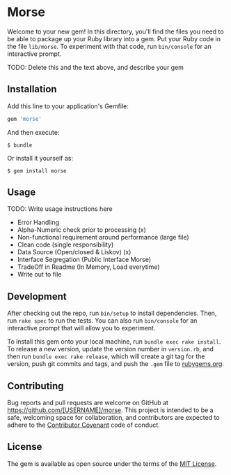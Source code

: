# Morse

Welcome to your new gem! In this directory, you'll find the files you need to be able to package up your Ruby library into a gem. Put your Ruby code in the file `lib/morse`. To experiment with that code, run `bin/console` for an interactive prompt.

TODO: Delete this and the text above, and describe your gem

## Installation

Add this line to your application's Gemfile:

```ruby
gem 'morse'
```

And then execute:

    $ bundle

Or install it yourself as:

    $ gem install morse

## Usage

TODO: Write usage instructions here 
- Error Handling
- Alpha-Numeric check prior to processing (x)
- Non-functional requirement around performance (large file)
- Clean code (single responsibility) 
- Data Source (Open/closed & Liskov) (x)
- Interface Segregation (Public Interface Morse)
- TradeOff in Readme (In Memory, Load everytime)
- Write out to file

## Development

After checking out the repo, run `bin/setup` to install dependencies. Then, run `rake spec` to run the tests. You can also run `bin/console` for an interactive prompt that will allow you to experiment.

To install this gem onto your local machine, run `bundle exec rake install`. To release a new version, update the version number in `version.rb`, and then run `bundle exec rake release`, which will create a git tag for the version, push git commits and tags, and push the `.gem` file to [rubygems.org](https://rubygems.org).

## Contributing

Bug reports and pull requests are welcome on GitHub at https://github.com/[USERNAME]/morse. This project is intended to be a safe, welcoming space for collaboration, and contributors are expected to adhere to the [Contributor Covenant](http://contributor-covenant.org) code of conduct.


## License

The gem is available as open source under the terms of the [MIT License](http://opensource.org/licenses/MIT).

